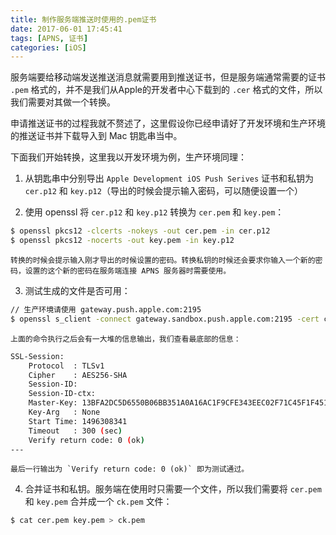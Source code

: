 ```yaml
---
title: 制作服务端推送时使用的.pem证书
date: 2017-06-01 17:45:41
tags: [APNS, 证书]
categories: [iOS]
---
```


服务端要给移动端发送推送消息就需要用到推送证书，但是服务端通常需要的证书 `.pem` 格式的，并不是我们从Apple的开发者中心下载到的 `.cer` 格式的文件，所以我们需要对其做一个转换。

申请推送证书的过程我就不赘述了，这里假设你已经申请好了开发环境和生产环境的推送证书并下载导入到 Mac 钥匙串当中。

下面我们开始转换，这里我以开发环境为例，生产环境同理：

1. 从钥匙串中分别导出 `Apple Development iOS Push Serives` 证书和私钥为 `cer.p12` 和 `key.p12`（导出的时候会提示输入密码，可以随便设置一个）

2. 使用 openssl 将 `cer.p12` 和 `key.p12` 转换为 `cer.pem` 和 `key.pem`：
```bash
$ openssl pkcs12 -clcerts -nokeys -out cer.pem -in cer.p12
$ openssl pkcs12 -nocerts -out key.pem -in key.p12
```
    转换的时候会提示输入刚才导出的时候设置的密码。转换私钥的时候还会要求你输入一个新的密码，设置的这个新的密码在服务端连接 APNS 服务器时需要使用。

3. 测试生成的文件是否可用：
```bash
// 生产环境请使用 gateway.push.apple.com:2195
$ openssl s_client -connect gateway.sandbox.push.apple.com:2195 -cert cer.pem -key key.pem
```

    上面的命令执行之后会有一大堆的信息输出，我们查看最底部的信息：
```bash
SSL-Session:
    Protocol  : TLSv1
    Cipher    : AES256-SHA
    Session-ID: 
    Session-ID-ctx: 
    Master-Key: 13BFA2DC5D6550B06BB351A0A16AC1F9CFE343EEC02F71C45F1F451613D689ED507B4445160C10589ECEFEDD6EBF60CD
    Key-Arg   : None
    Start Time: 1496308341
    Timeout   : 300 (sec)
    Verify return code: 0 (ok)
---
```

    最后一行输出为 `Verify return code: 0 (ok)` 即为测试通过。

4. 合并证书和私钥。服务端在使用时只需要一个文件，所以我们需要将 `cer.pem` 和 `key.pem` 合并成一个 `ck.pem` 文件：
```bash
$ cat cer.pem key.pem > ck.pem
```




